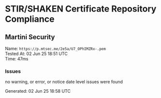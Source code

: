 # STIR/SHAKEN Certificate Repository Compliance

## Martini Security

Name: `https://p.mtsec.me/2e5a/U7_OPhIMZRx-.pem`\
Tested At: 02 Jun 25 18:51 UTC\
Time: 47ms

### Issues

no warning, or error, or notice date level issues were found

Generated: 02 Jun 25 18:58 UTC